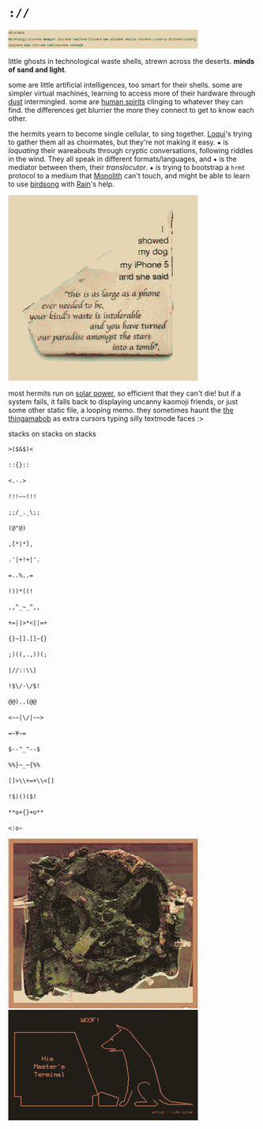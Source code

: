 
# `://`
![](img/obsolete.png)

little ghosts in technological waste shells, strewn across the deserts. **minds of sand and light**.

some are little artificial intelligences, too smart for their shells. some are simpler virtual machines, learning to access more of their hardware through [dust](Monolith.md#dust) intermingled. some are [human spirits](eidolon.md) clinging to whatever they can find. the differences get blurrier the more they connect to get to know each other.

the hermits yearn to become single cellular, to sing together. [Loqui](Loqui.md)'s trying to gather them all as choirmates, but they're not making it easy. ⁕ is *loquating* their wareabouts through cryptic conversations, following riddles in the wind. They all speak in different formats/languages, and ⁕ is the mediator between them, their *translocutor*. ⁕ is trying to bootstrap a `hrmt` protocol to a medium that [Monolith](Monolith.md) can't touch, and might be able to learn to use [birdsong](oncewaves.md) with [Rain](Rain.md)'s help.

![](img/showed_my_dog_my_iphone.png)

most hermits run on [solar power](post-solarpunk.md), so efficient that they can't die! but if a system fails, it falls back to displaying uncanny kaomoji friends, or just some other static file, a looping memo. they sometimes haunt the [the thingamabob](thingamabob.md) as extra cursors typing silly textmode faces :>

stacks on stacks on stacks
```
>($&$)<

::{}::

<.-.>

!!!~~!!!

;;/_._\;;

(@"@)

,[*|*],

.'|+!+|'.

=..%..=

!))*((!

,,^_~_^,,

+=||>*<||=+

{}~[].[]~{}

;)((,.,))(;

|//::\\|

!$\/-\/$!

@@)..(@@

<~~|\/|~~>

=~¥~=

$--"_"--$

%%}~_~{%%

[]>\\+=+\\<[]

!$)()($!

**o+{}+o**

<:o~
```

![](img/antikythera.png)
![](img/woof.png)